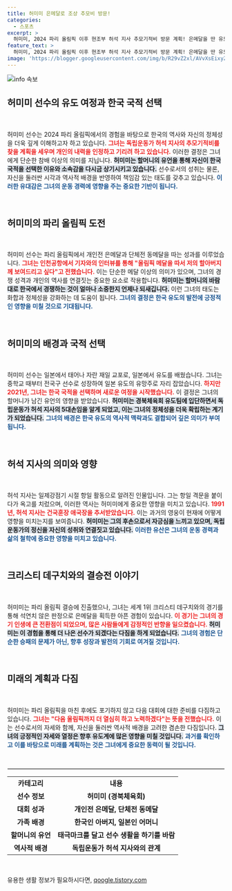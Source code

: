 ```yaml
---
title: 허미미 은메달로 조상 추모비 방문!
categories:
  - 스포츠
excerpt: >
  허미미, 2024 파리 올림픽 이후 현조부 허석 지사 추모기적비 방문 계획! 은메달을 딴 유도 선수, 할머니의 유언 따라 한국 국적 선택의 의미를 되새기며 참배할 예정. 메달과 함께할 헌신과 감동의 이야기.
feature_text: >
  허미미, 2024 파리 올림픽 이후 현조부 허석 지사 추모기적비 방문 계획! 은메달을 딴 유도 선수, 할머니의 유언 따라 한국 국적 선택의 의미를 되새기며 참배할 예정. 메달과 함께할 헌신과 감동의 이야기.
image: 'https://blogger.googleusercontent.com/img/b/R29vZ2xl/AVvXsEixyZcFfHzMRdzZMjFBmAUKJYCLCGyLL1o632UiGVXcaFdKo_bkvkuCioo0uUKlGfBVcT3P84aROyZIXSBEx3Aw5nCQ3pTgDom1WDC4m8eifvWiAmWEEVb4x6G_l8C0QH225ldMjyaFvpxGEBGNO37VmDTDMHGhJPq73UglMfDca1-0aw/s1600/blogspot.png'
---
```


<p><img src="https://blogger.googleusercontent.com/img/b/R29vZ2xl/AVvXsEixyZcFfHzMRdzZMjFBmAUKJYCLCGyLL1o632UiGVXcaFdKo_bkvkuCioo0uUKlGfBVcT3P84aROyZIXSBEx3Aw5nCQ3pTgDom1WDC4m8eifvWiAmWEEVb4x6G_l8C0QH225ldMjyaFvpxGEBGNO37VmDTDMHGhJPq73UglMfDca1-0aw/s1600/blogspot.png" alt="info 속보" /></p>

<h2 data-ke-size="size26">허미미 선수의 유도 여정과 한국 국적 선택</h2>

<p data-ke-size="size16">&nbsp;</p>

<p>허미미 선수는 2024 파리 올림픽에서의 경험을 바탕으로 한국의 역사와 자신의 정체성을 더욱 깊게 이해하고자 하고 있습니다. <b><span style="color: #ee2323;">그녀는 독립운동가 허석 지사의 추모기적비를 찾을 계획을 세우며 개인의 내력을 인정하고 기리려 하고 있습니다.</span></b> 이러한 결정은 그녀에게 단순한 참배 이상의 의미를 지닙니다. <b><span style="background-color: #21538527;">허미미는 할머니의 유언을 통해 자신이 한국 국적을 선택한 이유와 소속감을 다시금 상기시키고 있습니다.</span></b> 선수로서의 성취는 물론, 자신을 둘러싼 시각과 역사적 배경을 반영하여 책임감 있는 태도를 갖추고 있습니다. <b><span style="color: #1a5490;">이러한 유대감은 그녀의 운동 경력에 영향을 주는 중요한 기반이 됩니다.</span></b></p>

<p data-ke-size="size16">&nbsp;</p>

<h2 data-ke-size="size26">허미미의 파리 올림픽 도전</h2>

<p data-ke-size="size16">&nbsp;</p>

<p>허미미 선수는 파리 올림픽에서 개인전 은메달과 단체전 동메달을 따는 성과를 이루었습니다. <b><span style="color: #ee2323;">그녀는 인천공항에서 기자와의 인터뷰를 통해 "올림픽 메달을 따서 저의 할아버지께 보여드리고 싶다"고 전했습니다.</span></b> 이는 단순한 메달 이상의 의미가 있으며, 그녀의 경쟁 성격과 개인의 역사를 연결짓는 중요한 요소로 작용합니다. <b><span style="background-color: #21538527;">허미미는 할머니의 바람대로 한국에서 경쟁하는 것이 얼마나 소중한지 언제나 되새깁니다.</span></b> 이런 그녀의 태도는 화합과 정체성을 강화하는 데 도움이 됩니다. <b><span style="color: #1a5490;">그녀의 결정은 한국 유도의 발전에 긍정적인 영향을 미칠 것으로 기대됩니다.</span></b></p>

<p data-ke-size="size16">&nbsp;</p>

<h2 data-ke-size="size26">허미미의 배경과 국적 선택</h2>

<p data-ke-size="size16">&nbsp;</p>

<p>허미미 선수는 일본에서 태어나 자란 재일 교포로, 일본에서 유도를 배웠습니다. 그녀는 중학교 때부터 전국구 선수로 성장하여 일본 유도의 유망주로 자리 잡았습니다. <b><span style="color: #ee2323;">하지만 2021년, 그녀는 한국 국적을 선택하며 새로운 여정을 시작했습니다.</span></b> 이 결정은 그녀의 할머니가 남긴 유언의 영향을 받았습니다. <b><span style="background-color: #21538527;">허미미는 경북체육회 유도팀에 입단하면서 독립운동가 허석 지사의 5대손임을 알게 되었고, 이는 그녀의 정체성을 더욱 확립하는 계기가 되었습니다.</span></b> <b><span style="color: #1a5490;">그녀의 배경은 한국 유도의 역사적 맥락과도 결합되어 깊은 의미가 부여됩니다.</span></b></p>

<p data-ke-size="size16">&nbsp;</p>

<h2 data-ke-size="size26">허석 지사의 의미와 영향</h2>

<p data-ke-size="size16">&nbsp;</p>

<p>허석 지사는 일제강점기 시절 항일 활동으로 알려진 인물입니다. 그는 항일 격문을 붙이다가 옥고를 치렀으며, 이러한 역사는 허미미에게 중요한 영향을 미치고 있습니다. <b><span style="color: #ee2323;">1991년, 허석 지사는 건국훈장 애국장을 추서받았습니다.</span></b> 이는 과거의 영웅이 현재에 어떻게 영향을 미치는지를 보여줍니다. <b><span style="background-color: #21538527;">허미미는 그의 후손으로서 자긍심을 느끼고 있으며, 독립운동가의 정신을 자신의 성취와 연결짓고 있습니다.</span></b> <b><span style="color: #1a5490;">이러한 유산은 그녀의 운동 경력과 삶의 철학에 중요한 영향을 미치고 있습니다.</span></b></p>

<p data-ke-size="size16">&nbsp;</p>

<h2 data-ke-size="size26">크리스티 데구치와의 결승전 이야기</h2>

<p data-ke-size="size16">&nbsp;</p>

<p>허미미는 파리 올림픽 결승에 진출했으나, 그녀는 세계 1위 크리스티 데구치와의 경기를 통해 석연치 않은 판정으로 은메달을 획득한 아픈 경험이 있습니다. <b><span style="color: #ee2323;">이 경기는 그녀의 경기 인생에 큰 전환점이 되었으며, 많은 사람들에게 감정적인 반향을 일으켰습니다.</span></b> <b><span style="background-color: #21538527;">허미미는 이 경험을 통해 더 나은 선수가 되겠다는 다짐을 하게 되었습니다.</span></b> <b><span style="color: #1a5490;">그녀의 경험은 단순한 승패의 문제가 아닌, 향후 성장과 발전의 기회로 여겨질 것입니다.</span></b></p>

<p data-ke-size="size16">&nbsp;</p>

<h2 data-ke-size="size26">미래의 계획과 다짐</h2>

<p data-ke-size="size16">&nbsp;</p>

<p>허미미는 파리 올림픽을 마친 후에도 포기하지 않고 다음 대회에 대한 준비를 다짐하고 있습니다. <b><span style="color: #ee2323;">그녀는 "다음 올림픽까지 더 열심히 하고 노력하겠다"는 뜻을 전했습니다.</span></b> 이는 선수로서의 자세와 함께, 자신을 둘러싼 역사적 배경을 고려한 겸손한 다짐입니다. <b><span style="background-color: #21538527;">그녀의 긍정적인 자세와 열정은 향후 유도계에 많은 영향을 미칠 것입니다.</span></b> <b><span style="color: #1a5490;">과거를 확인하고 이를 바탕으로 미래를 계획하는 것은 그녀에게 중요한 동력이 될 것입니다.</span></b></p>

<p data-ke-size="size16">&nbsp;</p>

<hr style="border: 1px solid #ddd;">

<table style="width: 100%; border-collapse: collapse;">
<tr>
<td style="text-align: center; height: 17px;"><b>카테고리</b></td>
<td style="text-align: center; height: 17px;"><b>내용</b></td>
</tr>
<tr>
<td style="text-align: center; height: 17px;"><b>선수 정보</b></td>
<td style="text-align: center; height: 17px;"><b>허미미 (경북체육회)</b></td>
</tr>
<tr>
<td style="text-align: center; height: 17px;"><b>대회 성과</b></td>
<td style="text-align: center; height: 17px;"><b>개인전 은메달, 단체전 동메달</b></td>
</tr>
<tr>
<td style="text-align: center; height: 17px;"><b>가족 배경</b></td>
<td style="text-align: center; height: 17px;"><b>한국인 아버지, 일본인 어머니</b></td>
</tr>
<tr>
<td style="text-align: center; height: 17px;"><b>할머니의 유언</b></td>
<td style="text-align: center; height: 17px;"><b>태극마크를 달고 선수 생활을 하기를 바람</b></td>
</tr>
<tr>
<td style="text-align: center; height: 17px;"><b>역사적 배경</b></td>
<td style="text-align: center; height: 17px;"><b>독립운동가 허석 지사와의 관계</b></td>
</tr>
</table>

<p data-ke-size="size16">&nbsp;</p>
유용한 생활 정보가 필요하시다면, <a href="https://qoogle.tistory.com" rel="dofollow">qoogle.tistory.com</a>



